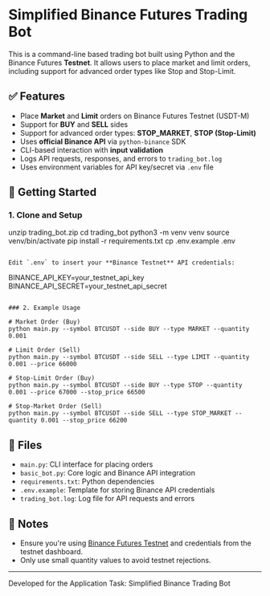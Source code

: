 # Simplified Binance Futures Trading Bot

This is a command-line based trading bot built using Python and the Binance Futures **Testnet**. It allows users to place market and limit orders, including support for advanced order types like Stop and Stop-Limit.

## ✅ Features

- Place **Market** and **Limit** orders on Binance Futures Testnet (USDT-M)
- Support for **BUY** and **SELL** sides
- Support for advanced order types: **STOP_MARKET**, **STOP (Stop-Limit)**
- Uses **official Binance API** via `python-binance` SDK
- CLI-based interaction with **input validation**
- Logs API requests, responses, and errors to `trading_bot.log`
- Uses environment variables for API key/secret via `.env` file

## 🏁 Getting Started

### 1. Clone and Setup

unzip trading_bot.zip
cd trading_bot
python3 -m venv venv
source venv/bin/activate
pip install -r requirements.txt
cp .env.example .env
```

Edit `.env` to insert your **Binance Testnet** API credentials:

```
BINANCE_API_KEY=your_testnet_api_key
BINANCE_API_SECRET=your_testnet_api_secret
```

### 2. Example Usage

# Market Order (Buy)
python main.py --symbol BTCUSDT --side BUY --type MARKET --quantity 0.001

# Limit Order (Sell)
python main.py --symbol BTCUSDT --side SELL --type LIMIT --quantity 0.001 --price 66000

# Stop-Limit Order (Buy)
python main.py --symbol BTCUSDT --side BUY --type STOP --quantity 0.001 --price 67000 --stop_price 66500

# Stop-Market Order (Sell)
python main.py --symbol BTCUSDT --side SELL --type STOP_MARKET --quantity 0.001 --stop_price 66200
```

## 📁 Files

- `main.py`: CLI interface for placing orders
- `basic_bot.py`: Core logic and Binance API integration
- `requirements.txt`: Python dependencies
- `.env.example`: Template for storing Binance API credentials
- `trading_bot.log`: Log file for API requests and errors

## 📘 Notes

- Ensure you're using [Binance Futures Testnet](https://testnet.binancefuture.com) and credentials from the testnet dashboard.
- Only use small quantity values to avoid testnet rejections.

---

Developed for the Application Task: Simplified Binance Trading Bot
